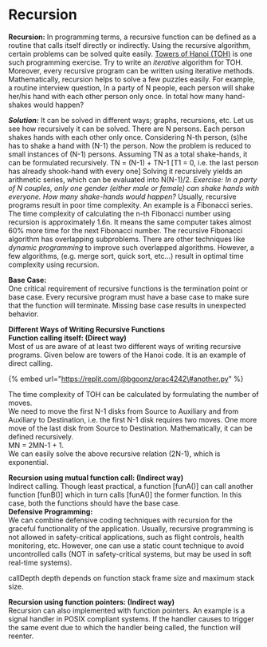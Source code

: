 # Recursion

**Recursion:** In programming terms, a recursive function can be defined as a routine that calls itself directly or indirectly. Using the recursive algorithm, certain problems can be solved quite easily. [Towers of Hanoi \(TOH\)](https://www.geeksforgeeks.org/iterative-tower-of-hanoi/) is one such programming exercise. Try to write an _iterative_ algorithm for TOH. Moreover, every recursive program can be written using iterative methods. Mathematically, recursion helps to solve a few puzzles easily. For example, a routine interview question, In a party of N people, each person will shake her/his hand with each other person only once. In total how many hand-shakes would happen?

_**Solution:**_ It can be solved in different ways; graphs, recursions, etc. Let us see how recursively it can be solved. There are N persons. Each person shakes hands with each other only once. Considering N-th person, \(s\)he has to shake a hand with \(N-1\) the person. Now the problem is reduced to small instances of \(N-1\) persons. Assuming TN as a total shake-hands, it can be formulated recursively. TN = \(N-1\) + TN-1 \[T1 = 0, i.e. the last person has already shook-hand with every one\] Solving it recursively yields an arithmetic series, which can be evaluated into N\(N-1\)/2. _Exercise: In a party of N couples, only one gender \(either male or female\) can shake hands with everyone. How many shake-hands would happen?_ Usually, recursive programs result in poor time complexity. An example is a Fibonacci series. The time complexity of calculating the n-th Fibonacci number using recursion is approximately 1.6n. It means the same computer takes almost 60% more time for the next Fibonacci number. The recursive Fibonacci algorithm has overlapping subproblems. There are other techniques like _dynamic programming_ to improve such overlapped algorithms. However, a few algorithms, \(e.g. merge sort, quick sort, etc...\) result in optimal time complexity using recursion.

**Base Case:**  
One critical requirement of recursive functions is the termination point or base case. Every recursive program must have a base case to make sure that the function will terminate. Missing base case results in unexpected behavior.  
 

**Different Ways of Writing Recursive Functions**   
**Function calling itself: \(Direct way\)**   
Most of us are aware of at least two different ways of writing recursive programs. Given below are towers of the Hanoi code. It is an example of direct calling.  




{% embed url="https://replit.com/@bgoonz/prac4242\#another.py" %}





The time complexity of TOH can be calculated by formulating the number of moves.  
We need to move the first N-1 disks from Source to Auxiliary and from Auxiliary to Destination, i.e. the first N-1 disk requires two moves. One more move of the last disk from Source to Destination. Mathematically, it can be defined recursively.  
MN = 2MN-1 + 1.  
We can easily solve the above recursive relation \(2N-1\), which is exponential.   
 

**Recursion using mutual function call: \(Indirect way\)**   
Indirect calling. Though least practical, a function \[funA\(\)\] can call another function \[funB\(\)\] which in turn calls \[funA\(\)\] the former function. In this case, both the functions should have the base case.  
**Defensive Programming:**  
We can combine defensive coding techniques with recursion for the graceful functionality of the application. Usually, recursive programming is not allowed in safety-critical applications, such as flight controls, health monitoring, etc. However, one can use a static count technique to avoid uncontrolled calls \(NOT in safety-critical systems, but may be used in soft real-time systems\). 





callDepth depth depends on function stack frame size and maximum stack size.  
 

**Recursion using function pointers: \(Indirect way\)**   
Recursion can also implemented with function pointers. An example is a signal handler in POSIX compliant systems. If the handler causes to trigger the same event due to which the handler being called, the function will reenter.  
 

